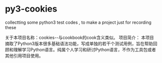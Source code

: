 # py3-cookies
collectting some python3 test codes , to make a project just for recording these



关于本项目名称：cookies--与cookbook的cook含义类似。
项目简介：
     本项目摘取了Python3版本很多基础语法功能，写成单独的若干个测试用例，旨在帮助回顾和理解学习Python语言。纯属个人学习和研讨Python语言，不作为工具包或者其他引用项目使用。

